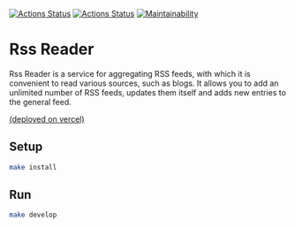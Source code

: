 [![Actions Status](https://github.com/maddbuzz/frontend-project-11/workflows/hexlet-check/badge.svg)](https://github.com/maddbuzz/frontend-project-11/actions)
[![Actions Status](https://github.com/maddbuzz/frontend-project-11/actions/workflows/nodejs.yml/badge.svg)](https://github.com/maddbuzz/frontend-project-11/actions/workflows/nodejs.yml)
[![Maintainability](https://api.codeclimate.com/v1/badges/3b052a146bd60339f386/maintainability)](https://codeclimate.com/github/maddbuzz/frontend-project-11/maintainability)

# Rss Reader

Rss Reader is a service for aggregating RSS feeds, with which it is convenient to read various sources, such as blogs. It allows you to add an unlimited number of RSS feeds, updates them itself and adds new entries to the general feed.

[(deployed on vercel)](https://frontend-project-11-maddbuzz.vercel.app/)

## Setup

```sh
make install
```

## Run

```sh
make develop
```
